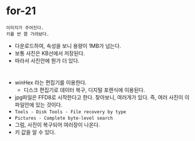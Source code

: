 # for-21

    이미지가 주어진다. 
    키를 반 쯤 가려놨다. 

- 다운로드하여, 속성을 보니 용량이 1MB가 넘는다. 
- 보통 사진은 KB선에서 저장된다. 
- 따라서 사진안에 뭔가 더 있다. 
#
- winHex 라는 편집기를 이용한다. 
    - 디스크 편집기로 데이터 복구, 디지털 포렌식에 이용된다. 
- jpg파일은 FFD8로 시작한다고 한다. 찾아보니, 여러개가 있다. 즉, 여러 사진이 이 파일안에 있는 것이다. 
- `Tools - Disk Tools - File recovery by type`
- `Pictures - Complete byte-level search`
- 그럼, 사진이 복구되어 여러장이 나온다. 
- 키 값을 알 수 있다. 